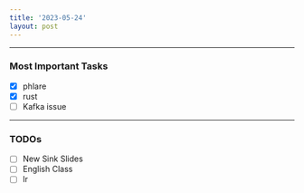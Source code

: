 ```yaml
---
title: '2023-05-24'
layout: post
---
```


---

### Most Important Tasks

- [x] phlare
- [x] rust
- [ ] Kafka issue

---

### TODOs

- [ ] New Sink Slides
- [ ] English Class
- [ ] lr
